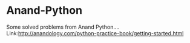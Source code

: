 Anand-Python
============
Some solved problems from Anand Python....
Link:http://anandology.com/python-practice-book/getting-started.html

